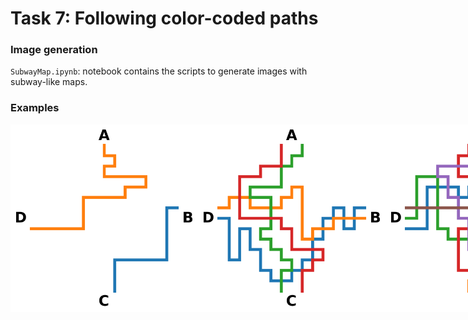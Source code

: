 # Task 7: Following color-coded paths


### Image generation

`SubwayMap.ipynb`: notebook contains the scripts to generate images with subway-like maps.


### Examples

<div style="display: flex; flex-direction: row;">
<img src="images/pixels_1024_linewidth_20_path_1_5620b042-d40d-49fb-b69e-6f16b24d8d6b.png" alt="Alt text" width="300"/>
<img src="images/pixels_1024_linewidth_20_path_2_3e6fadb5-0501-4e38-9ceb-59ebf72a9255.png" alt="Alt text" width="300"/>
<img src="images/pixels_1024_linewidth_20_path_3_565ccf30-d31d-4199-b568-e1a29228f6c7.png" alt="Alt text" width="300"/>
</div>
